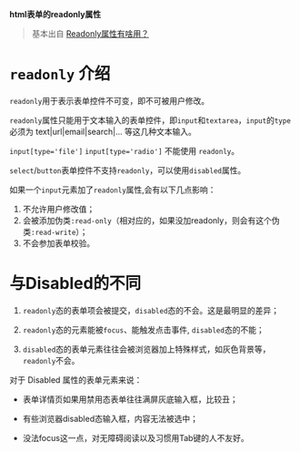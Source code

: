 **html表单的readonly属性**

> 基本出自 [Readonly属性有啥用？](https://zhuanlan.zhihu.com/p/415585990)

# `readonly` 介绍

`readonly`用于表示表单控件不可变，即不可被用户修改。

`readonly`属性只能用于文本输入的表单控件，即`input`和`textarea`，`input`的`type`必须为 text|url|email|search|... 等这几种文本输入。

`input[type='file']` `input[type='radio']` 不能使用 `readonly`。

`select`/`button`表单控件不支持`readonly`，可以使用`disabled`属性。

如果一个`input`元素加了`readonly`属性,会有以下几点影响：

1. 不允许用户修改值；
2. 会被添加伪类`:read-only`（相对应的，如果没加readonly，则会有这个伪类`:read-write`）；
3. 不会参加表单校验。

# 与Disabled的不同

1. `readonly`态的表单项会被提交，`disabled`态的不会。这是最明显的差异；

2. `readonly`态的元素能被`focus`、能触发点击事件, `disabled`态的不能；

3. `disabled`态的表单元素往往会被浏览器加上特殊样式，如灰色背景等，`readonly`不会。

对于 Disabled 属性的表单元素来说：

- 表单详情页如果用禁用态表单往往满屏灰底输入框，比较丑；

- 有些浏览器disabled态输入框，内容无法被选中；

- 没法focus这一点，对无障碍阅读以及习惯用Tab键的人不友好。